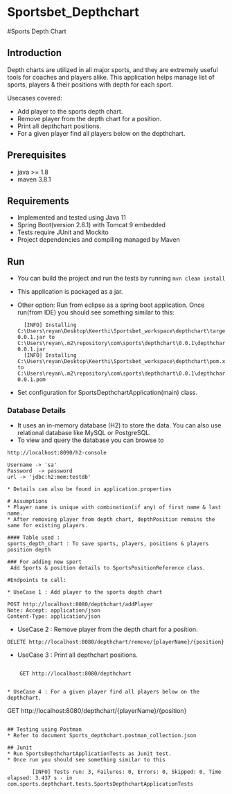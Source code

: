 # Sportsbet_Depthchart
#Sports Depth Chart

## Introduction
Depth charts are utilized in all major sports, and they are extremely useful tools for coaches and players alike. This application helps manage list of sports, players & their positions with depth for each sport. 

Usecases covered:
* Add player to the sports depth chart.
* Remove player from the depth chart for a position.
* Print all depthchart positions.
* For a given player find all players below on the depthchart.

## Prerequisites
* java >= 1.8
* maven 3.8.1

## Requirements
* Implemented and tested using Java 11
* Spring Boot(version 2.6.1) with Tomcat 9 embedded
* Tests require JUnit and Mockito
* Project dependencies and compiling managed by Maven

## Run
* You can build the project and run the tests by running ```mvn clean install```
* This application is packaged as a jar.
* Other option: Run from eclipse as a spring boot application.
Once run(from IDE) you should see something similar to this:

		[INFO] Installing C:\Users\reyan\Desktop\Keerthi\Sportsbet_workspace\depthchart\target\depthchart-0.0.1.jar to C:\Users\reyan\.m2\repository\com\sports\depthchart\0.0.1\depthchart-0.0.1.jar
		[INFO] Installing C:\Users\reyan\Desktop\Keerthi\Sportsbet_workspace\depthchart\pom.xml to C:\Users\reyan\.m2\repository\com\sports\depthchart\0.0.1\depthchart-0.0.1.pom 
* Set configuration for SportsDepthchartApplication(main) class. 

### Database Details
* It uses an in-memory database (H2) to store the data. You can also use relational database like MySQL or PostgreSQL.
* To view and query the database you can browse to 

```http://localhost:8090/h2-console ```

	Username -> 'sa'
	Password  -> password 
	url -> 'jdbc:h2:mem:testdb' 
```
* Details can also be found in application.properties

# Assumptions
* Player name is unique with combination(if any) of first name & last name.
* After removing player from depth chart, depthPosition remains the same for existing players.

#### Table used :
sports_depth_chart : To save sports, players, positions & players position depth

### For adding new sport
 Add Sports & position details to SportsPositionReference class.
 
#Endpoints to call:

* UseCase 1 : Add player to the sports depth chart
```
	
	POST http://localhost:8080/depthchart/addPlayer	
	Note: Accept: application/json
	Content-Type: application/json



* UseCase 2 : Remove player from the depth chart for a position. 

```
DELETE http://localhost:8080/depthchart/remove/{playerName}/{position}
```

* UseCase 3 : Print all depthchart positions.
```
	
	GET http://localhost:8080/depthchart


* UseCase 4 : For a given player find all players below on the depthchart.

```
GET http://localhost:8080/depthchart/{playerName}/{position}
```

## Testing using Postman
* Refer to document Sports_depthchart.postman_collection.json 

## Junit
* Run SportsDepthchartApplicationTests as Junit test.
* Once run you should see something similar to this

		[INFO] Tests run: 3, Failures: 0, Errors: 0, Skipped: 0, Time elapsed: 3.437 s - in com.sports.depthchart.tests.SportsDepthchartApplicationTests
		



